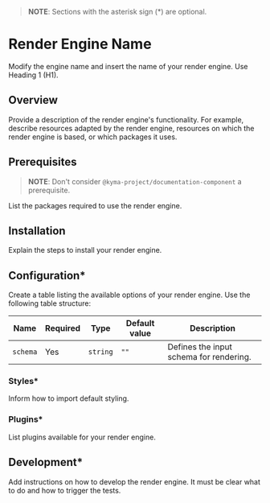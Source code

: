 > **NOTE**: Sections with the asterisk sign (*) are optional.

# Render Engine Name

Modify the engine name and insert the name of your render engine. Use Heading 1 (H1).

## Overview

Provide a description of the render engine's functionality. For example, describe resources adapted by the render engine, resources on which the render engine is based, or which packages it uses.

## Prerequisites

> **NOTE**: Don't consider `@kyma-project/documentation-component` a prerequisite.

List the packages required to use the render engine.

## Installation

Explain the steps to install your render engine.

## Configuration*

Create a table listing the available options of your render engine. Use the following table structure:

| Name | Required | Type | Default value | Description |
|---|---|---|---|---|
| `schema` | Yes | `string` | `""` | Defines the input schema for rendering. |

### Styles*

Inform how to import default styling.

### Plugins*

List plugins available for your render engine.

## Development*

Add instructions on how to develop the render engine. It must be clear what to do and how to trigger the tests.
